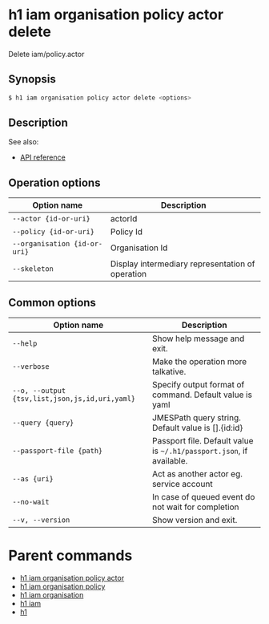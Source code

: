 
# h1 iam organisation policy actor delete

Delete iam/policy.actor

## Synopsis

```bash
$ h1 iam organisation policy actor delete <options>
```

## Description

See also:

* [API reference](https://api.hyperone.com/v2/docs#operation/iam_organisation_policy_actor_delete)

## Operation options

| Option name                      | Description                                      |
| -------------------------------- | ------------------------------------------------ |
| ```--actor {id-or-uri}```        | actorId                                          |
| ```--policy {id-or-uri}```       | Policy Id                                        |
| ```--organisation {id-or-uri}``` | Organisation Id                                  |
| ```--skeleton```                 | Display intermediary representation of operation |

## Common options

| Option name                                        | Description                                                              |
| -------------------------------------------------- | ------------------------------------------------------------------------ |
| ```--help```                                       | Show help message and exit.                                              |
| ```--verbose```                                    | Make the operation more talkative.                                       |
| ```--o, --output {tsv,list,json,js,id,uri,yaml}``` | Specify output format of command. Default value is yaml                  |
| ```--query {query}```                              | JMESPath query string. Default value is [].\{id:id\}                     |
| ```--passport-file {path}```                       | Passport file. Default value is ```~/.h1/passport.json```, if available. |
| ```--as {uri}```                                   | Act as another actor eg. service account                                 |
| ```--no-wait```                                    | In case of queued event do not wait for completion                       |
| ```--v, --version```                               | Show version and exit.                                                   |

# Parent commands

* [h1 iam organisation policy actor](./../README.md)
* [h1 iam organisation policy](./../../README.md)
* [h1 iam organisation](./../../../README.md)
* [h1 iam](./../../../../README.md)
* [h1](./../../../../../README.md)
